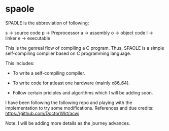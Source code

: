 # spaole

SPAOLE is the abbreviation of following:

s -> source code
p -> Preprocessor
a -> assembly 
o -> object code
l -> linker
e -> executable

This is the genreal flow of compiling a C program.
Thus, SPAOLE is a simple self-compiling compiler based on C programming language.

This includes:

+ To write a self-compiling compiler.

+ To write code for atleast one hardware (mainly x86_64).

+ Follow certain priciples and algorithms which I will be adding soon.


I have been following the following repo and playing with the implementation to try some modifications.
References and due credits:
https://github.com/DoctorWkt/acwj

Note: I will be adding more details as the journey advances.
